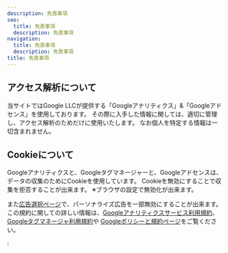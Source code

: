 ```yaml
---
description: 免責事項
seo:
  title: 免責事項
  description: 免責事項
navigation:
  title: 免責事項
  description: 免責事項
title: 免責事項
---
```


## アクセス解析について

当サイトではGoogle LLCが提供する「Googleアナリティクス」&「Googleアドセンス」を使用しております。
その際に入手した情報に関しては、適切に管理し、アクセス解析のためだけに使用いたします。
なお個人を特定する情報は一切含まれません。

## Cookieについて

Googleアナリティクスと、Googleタグマネージャーと、Googleアドセンスは、データの収集のためにCookieを使用しています。
Cookieを無効にすることで収集を拒否することが出来ます。
※ブラウザの設定で無効化が出来ます。

また[広告選択ページ](https://myadcenter.google.com/home)で、パーソナライズ広告を一部無効にすることが出来ます。
この規約に関しての詳しい情報は、[Googleアナリティクスサービス利用規約](https://marketingplatform.google.com/about/analytics/terms/jp/)、[Googleタグマネージャ利用規約](https://marketingplatform.google.com/intl/ja/about/analytics/tag-manager/use-policy/)や
[Googleポリシーと規約ページ](https://policies.google.com/technologies/ads?hl=ja)をご覧ください。

: